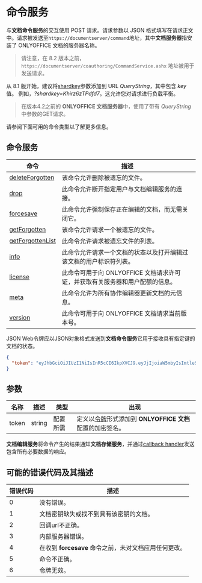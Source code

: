 ﻿# 命令服务

与**文档命令服务**的交互使用 POST 请求。请求参数以 JSON 格式填写在请求正文中。请求被发送至`https://documentserver/command`地址，其中**文档服务器**指安装了 ONLYOFFICE 文档的服务器名称。

> 请注意，在 8.2 版本之前，`https://documentserver/coauthoring/CommandService.ashx` 地址被用于发送请求。

从 8.1 版开始，建议将[shardkey](../../get-started/how-it-works/how-it-works.md#shard-key)参数添加到 URL *QueryString*，其中包含 *key* 值。 例如，*?shardkey=Khirz6zTPdfd7*。这允许您对请求进行负载平衡。

> 在版本4.2之前的 **ONLYOFFICE 文档服务器**中，使用了带有 *QueryString* 中参数的GET请求。

请参阅下面可用的命令类型以了解更多信息。

## 命令服务

| 命令                                       | 描述                                                                                                                        |
| --------------------------------------------- | ---------------------------------------------------------------------------------------------------------------------------------- |
| [deleteForgotten](deleteforgotten.md)   | 该命令允许删除被遗忘的文件。                                                                                    |
| [drop](drop.md)                         | 此命令允许断开指定用户与文档编辑服务的连接。                                           |
| [forcesave](forcesave.md)               | 此命令允许强制保存正在编辑的文档，而无需关闭它。                                                 |
| [getForgotten](getforgotten.md)         | 该命令允许请求一个被遗忘的文件。                                                                                   |
| [getForgottenList](getforgottenlist.md) | 此命令允许请求被遗忘文件的列表。                                                                      |
| [info](info.md)                         | 此命令允许请求一个文档的状态以及打开编辑过该文档的用户标识符列表。|
| [license](license.md)                   | 此命令可用于向 ONLYOFFICE 文档请求许可证，并获取有关服务器和用户配额的信息。                  |
| [meta](meta.md)                         | 此命令允许为所有协作编辑器更新文档的元信息。                                  |
| [version](version.md)                   | 此命令可用于向 ONLYOFFICE 文档请求当前版本号。                                                      |

JSON Web令牌应以JSON对象格式发送到**文档命令服务**它用于接收具有指定键的文档的状态。

``` json
{
  "token": "eyJhbGciOiJIUzI1NiIsInR5cCI6IkpXVCJ9.eyJjIjoiaW5mbyIsImtleSI6IktoaXJ6NnpUUGRmZDcifQ.r_6sThjFABsHMNHhkVdHDSz4jwkbXRQNYdvawkBGJgg"
}
```

## 参数

| 名称  | 描述   | 类型                  | 出现                                                                                                                                                                    |
| ----- | ------ | ------------------------- | ------------------------------------------------------------------------------------------------------------------------------------------------------------------------------ |
| token | string | 配置所需 | 定义以[令牌](../../additional-api/signature/request/token-in-body.md#request-to-receive-the-status-of-the-edited-document)形式添加到 **ONLYOFFICE 文档**配置的加密签名。 |

**文档编辑服务**将命令产生的结果通知**文档存储服务**，并通过[callback handler](../../usage-api/callback-handler.md)发送包含所有必要数据的响应。

## 可能的错误代码及其描述

| 错误代码 | 描述                                                                            |
| ---------- | -------------------------------------------------------------------------------------- |
| 0          | 没有错误。                                                                           |
| 1          | 文档密钥缺失或找不到具有该密钥的文档。                  |
| 2          | 回调url不正确。                                                             |
| 3          | 内部服务器错误。                                                                |
| 4          | 在收到 **forcesave** 命令之前，未对文档应用任何更改。 |
| 5          | 命令不正确。                                                                  |
| 6          | 令牌无效。                                                                        |
